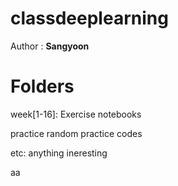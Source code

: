 # classdeeplearning

Author : **Sangyoon**

# Folders

week[1-16]: Exercise notebooks

practice random practice codes

etc: anything ineresting


aa
